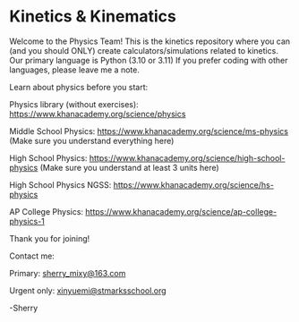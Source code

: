 # Kinetics & Kinematics
Welcome to the Physics Team! This is the kinetics repository where you can (and you should ONLY) create calculators/simulations related to kinetics.
Our primary language is Python (3.10 or 3.11) If you prefer coding with other languages, please leave me a note.

Learn about physics before you start:

Physics library (without exercises): https://www.khanacademy.org/science/physics

Middle School Physics: https://www.khanacademy.org/science/ms-physics (Make sure you understand everything here)

High School Physics: https://www.khanacademy.org/science/high-school-physics (Make sure you understand at least 3 units here)

High School Physics NGSS: https://www.khanacademy.org/science/hs-physics

AP College Physics: https://www.khanacademy.org/science/ap-college-physics-1


Thank you for joining!


Contact me:

Primary: sherry_mixy@163.com

Urgent only: xinyuemi@stmarksschool.org

-Sherry
